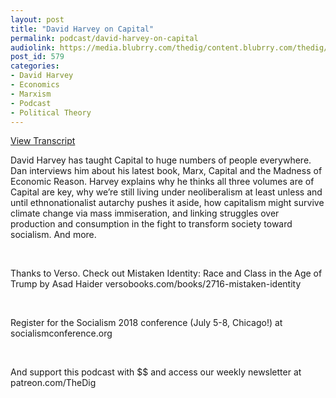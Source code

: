 ```yaml
---
layout: post
title: "David Harvey on Capital"
permalink: podcast/david-harvey-on-capital
audiolink: https://media.blubrry.com/thedig/content.blubrry.com/thedig/The_Dig_-_EP_121_-_Harvey.mp3
post_id: 579
categories: 
- David Harvey
- Economics
- Marxism
- Podcast
- Political Theory
---
```


[View Transcript](https://www.jacobinmag.com/2018/07/karl-marx-capital-david-harvey)




David Harvey has taught Capital to huge numbers of people everywhere. Dan interviews him about his latest book, Marx, Capital and the Madness of Economic Reason. Harvey explains why he thinks all three volumes are of Capital are key, why we’re still living under neoliberalism at least unless and until ethnonationalist autarchy pushes it aside, how capitalism might survive climate change via mass immiseration, and linking struggles over production and consumption in the fight to transform society toward socialism. And more.

 

Thanks to Verso. Check out Mistaken Identity: Race and Class in the Age of Trump by Asad Haider versobooks.com/books/2716-mistaken-identity

 

Register for the Socialism 2018 conference (July 5-8, Chicago!) at socialismconference.org

 

And support this podcast with $$ and access our weekly newsletter at patreon.com/TheDig



 

 